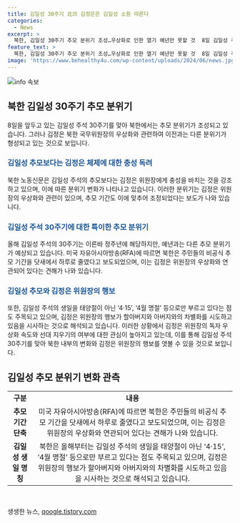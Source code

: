 ```yaml
---
title: 김일성 30주기 北의 김정은은 김일성 소원 따른다
categories:
  - News
excerpt: >
  북한, 김일성 30주기 추모 분위기 조성…우상화로 인한 열기 예년만 못할 것  8일 김일성 주석 30주기를 맞아 북한이 추모 분위기를 조성하고 있지만, 김정은 국무위원장의 우상화와 관련하여 열기가 예년보다 덜할 것으로 관측됨. 이에 따라 주민들의 비공식 추모 기간이 닷새에서 하루로 줄어든 것으로 전해졌으며, 김정은의 우상화와 연관이 있다는 해석이 나옴. 김정은의 독자 우상화와 선대 지우는 모습에 대한 관심이 높아지고 있는 가운데, 김일성의 생일을 축하하는 방식 등에서도 변화가 나타나고 있음. 현재는 김정은의 독자 우상화 속도 조절 여부 등이 주목받고 있음. (150자)
feature_text: >
  북한, 김일성 30주기 추모 분위기 조성…우상화로 인한 열기 예년만 못할 것  8일 김일성 주석 30주기를 맞아 북한이 추모 분위기를 조성하고 있지만, 김정은 국무위원장의 우상화와 관련하여 열기가 예년보다 덜할 것으로 관측됨. 이에 따라 주민들의 비공식 추모 기간이 닷새에서 하루로 줄어든 것으로 전해졌으며, 김정은의 우상화와 연관이 있다는 해석이 나옴. 김정은의 독자 우상화와 선대 지우는 모습에 대한 관심이 높아지고 있는 가운데, 김일성의 생일을 축하하는 방식 등에서도 변화가 나타나고 있음. 현재는 김정은의 독자 우상화 속도 조절 여부 등이 주목받고 있음. (150자)
image: 'https://www.behealthy4u.com/wp-content/uploads/2024/06/news.jpg'
---
```


<p><img src="https://www.behealthy4u.com/wp-content/uploads/2024/06/news.jpg" alt="info 속보" /></p>

<h2 data-ke-size="size26">북한 김일성 30주기 추모 분위기</h2>

<p data-ke-size="size16">8일을 앞두고 있는 김일성 주석 30주기를 맞아 북한에서는 추모 분위기가 조성되고 있습니다. 그러나 김정은 북한 국무위원장의 우상화와 관련하여 이전과는 다른 분위기가 형성되고 있는 것으로 보입니다.</p>

<h3><b><span style="color: #1a5490;">김일성 추모보다는 김정은 체제에 대한 충성 독려</span></b></h3>

<p data-ke-size="size16">북한 노동신문은 김일성 주석의 추모보다는 김정은 위원장에게 충성을 바치는 것을 강조하고 있으며, 이에 따른 분위기 변화가 나타나고 있습니다. 이러한 분위기는 김정은 위원장의 우상화와 관련이 있으며, 추모 기간도 이에 맞추어 조정되었다는 보도가 나와 있습니다.</p>

<h3><b><span style="color: #1a5490;">김일성 주석 30주기에 대한 특이한 추모 분위기</span></b></h3>

<p data-ke-size="size16">올해 김일성 주석의 30주기는 이른바 정주년에 해당하지만, 예년과는 다른 추모 분위기가 예상되고 있습니다. 미국 자유아시아방송(RFA)에 따르면 북한은 주민들의 비공식 추모 기간을 닷새에서 하루로 줄였다고 보도되었으며, 이는 김정은 위원장의 우상화와 연관되어 있다는 견해가 나와 있습니다.</p>

<h3><b><span style="color: #1a5490;">김일성 추모와 김정은 위원장의 행보</span></b></h3>

<p data-ke-size="size16">또한, 김일성 주석의 생일을 태양절이 아닌 ‘4·15’, ‘4월 명절’ 등으로만 부르고 있다는 점도 주목되고 있으며, 김정은 위원장의 행보가 할아버지와 아버지와의 차별화를 시도하고 있음을 시사하는 것으로 해석되고 있습니다. 이러한 상황에서 김정은 위원장의 독자 우상화 속도와 선대 지우기의 여부에 대한 관심이 높아지고 있는데, 이를 통해 김일성 주석 30주기를 맞아 북한 내부의 변화와 김정은 위원장의 행보를 엿볼 수 있을 것으로 보입니다.</p>

<h2 data-ke-size="size26">김일성 추모 분위기 변화 관측</h2>

<table>
<tbody>
<tr>
<td style="text-align: center; height: 17px;"><b>구분</b></td>
<td style="text-align: center; height: 17px;"><b>내용</b></td>
</tr>
<tr>
<td style="text-align: center; height: 17px;"><b>추모 기간 단축</b></td>
<td style="text-align: center; height: 17px;">미국 자유아시아방송(RFA)에 따르면 북한은 주민들의 비공식 추모 기간을 닷새에서 하루로 줄였다고 보도되었으며, 이는 김정은 위원장의 우상화와 연관되어 있다는 견해가 나와 있습니다.</td>
</tr>
<tr>
<td style="text-align: center; height: 17px;"><b>김일성 생일 명칭</b></td>
<td style="text-align: center; height: 17px;">북한은 올해부터는 김일성 주석의 생일을 태양절이 아닌 ‘4·15’, ‘4월 명절’ 등으로만 부르고 있다는 점도 주목되고 있으며, 김정은 위원장의 행보가 할아버지와 아버지와의 차별화를 시도하고 있음을 시사하는 것으로 해석되고 있습니다.</td>
</tr>
</tbody>
</table>

<p data-ke-size="size16">&nbsp;</p>
생생한 뉴스, <a href="https://qoogle.tistory.com" rel="dofollow">qoogle.tistory.com</a>



